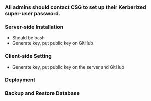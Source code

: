 ### All admins should contact CSG to set up their Kerberized super-user password.

### Server-side Installation
* Should be bash
* Generate key, put public key on GitHub

### Client-side Setting
* Generate key, put public key on the server and GitHub

### Deployment

### Backup and Restore Database
